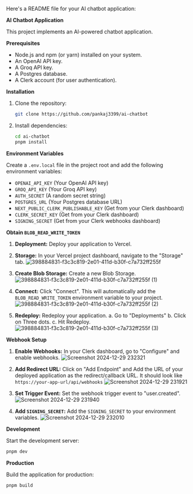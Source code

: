 Here's a README file for your AI chatbot application:

**AI Chatbot Application**

This project implements an AI-powered chatbot application.

**Prerequisites**

* Node.js and npm (or yarn) installed on your system.
* An OpenAI API key.
* A Groq API key.
* A Postgres database.
* A Clerk account (for user authentication).

**Installation**

1. Clone the repository:

   ```bash
   git clone https://github.com/pankaj3399/ai-chatbot
   ```

2. Install dependencies:

   ```bash
   cd ai-chatbot
   pnpm install
   ```

**Environment Variables**

Create a `.env.local` file in the project root and add the following environment variables:

* `OPENAI_API_KEY` (Your OpenAI API key)
* `GROQ_API_KEY` (Your Groq API key)
* `AUTH_SECRET` (A random secret string)
* `POSTGRES_URL` (Your Postgres database URL)
* `NEXT_PUBLIC_CLERK_PUBLISHABLE_KEY` (Get from your Clerk dashboard)
* `CLERK_SECRET_KEY` (Get from your Clerk dashboard)
* `SIGNING_SECRET` (Get from your Clerk webhooks dashboard)

**Obtain `BLOB_READ_WRITE_TOKEN`**

1. **Deployment:** Deploy your application to Vercel.
2. **Storage:** In your Vercel project dashboard, navigate to the "Storage" tab.
   ![398884831-f3c3c819-2e01-411d-b30f-c7a732ff255f](https://github.com/user-attachments/assets/4891e0d4-7586-412e-88ef-7841e5835a8d)
 
3. **Create Blob Storage:** Create a new Blob Storage.
   ![398884831-f3c3c819-2e01-411d-b30f-c7a732ff255f (1)](https://github.com/user-attachments/assets/a8c9cd12-415c-4209-bb62-5a83dc81e31a)

4. **Connect:** Click "Connect". This will automatically add the `BLOB_READ_WRITE_TOKEN` environment variable to your project.
   ![398884831-f3c3c819-2e01-411d-b30f-c7a732ff255f (2)](https://github.com/user-attachments/assets/802eff7b-9f0b-4459-aee1-03878f2aa3ff)

5. **Redeploy:** Redeploy your application.
   a. Go to "Deployments"
   b. Click on Three dots.
   c. Hit Redeploy.
   ![398884831-f3c3c819-2e01-411d-b30f-c7a732ff255f (3)](https://github.com/user-attachments/assets/34bf7374-8c02-4820-abe9-99ce7c331d3f)



**Webhook Setup**

1. **Enable Webhooks:** In your Clerk dashboard, go to "Configure" and enable webhooks.
   ![Screenshot 2024-12-29 232321](https://github.com/user-attachments/assets/a29695f7-60cc-4f55-add7-2dcc92d7eeac)

2. **Add Redirect URL:** Click on "Add Endpoint" and Add the URL of your deployed application as the redirect/callback URL. It should look like `https://your-app-url/api/webhooks`
   ![Screenshot 2024-12-29 231921](https://github.com/user-attachments/assets/1a08906b-6a77-4b65-b2e8-c5215d112f97)

3. **Set Trigger Event:** Set the webhook trigger event to "user.created".
   ![Screenshot 2024-12-29 231940](https://github.com/user-attachments/assets/c1b1206a-6fc7-4405-b998-d0055ac8ec94)

4. **Add `SIGNING_SECRET`:** Add the `SIGNING_SECRET` to your environment variables.
   ![Screenshot 2024-12-29 232010](https://github.com/user-attachments/assets/789d4ee8-9b75-46ad-ae13-7aa6212ffce7)


**Development**


Start the development server:

```bash
pnpm dev
```

**Production**

Build the application for production:

```bash
pnpm build
```
